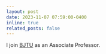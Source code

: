 ```yaml
---
layout: post
date: 2023-11-07 07:59:00-0400
inline: true
related_posts: false
---
```


I join <a href="https://www.bjtu.edu.cn/">BJTU</a> as an Associate Professor.